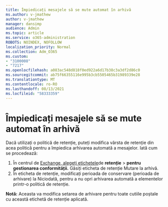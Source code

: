 ```yaml
---
title: Împiedicați mesajele să se mute automat în arhivă
ms.author: v-jmathew
author: v-jmathew
manager: dansimp
audience: Admin
ms.topic: article
ms.service: o365-administration
ROBOTS: NOINDEX, NOFOLLOW
localization_priority: Normal
ms.collection: Adm_O365
ms.custom:
- "3100008"
- "7217"
ms.openlocfilehash: a083ac548d818f0ed922a6d17b38c3a3df2d86c0
ms.sourcegitcommit: ab75f66355116e995b3cb5505465b31989339e28
ms.translationtype: MT
ms.contentlocale: ro-RO
ms.lasthandoff: 08/13/2021
ms.locfileid: "58333359"
---
```

# <a name="stop-messages-from-moving-to-the-archive-automatically"></a>Împiedicați mesajele să se mute automat în arhivă

Dacă utilizați o politică de retenție, puteți modifica vârsta de retenție din acea politică pentru a împiedica arhivarea automată a mesajelor. Iată cum se procedează:

1. În centrul de [Exchange, alegeți etichetele](https://go.microsoft.com/fwlink/?linkid=2059104)de **retenție**  >  **pentru gestionarea conformității.** Găsiți eticheta de retenție Mutare la arhivă.
2. În eticheta de retenție, modificați  perioada de conservare (perioada de arhivare) la Niciodată, pentru a nu opri arhivarea automată a elementelor printr-o politică de retenție.

**Notă:** Aceasta va modifica setarea de arhivare pentru toate cutiile poștale cu această etichetă de retenție aplicată.
